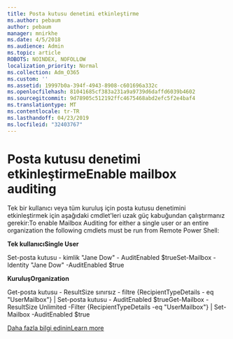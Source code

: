 ```yaml
---
title: Posta kutusu denetimi etkinleştirme
ms.author: pebaum
author: pebaum
manager: mnirkhe
ms.date: 4/5/2018
ms.audience: Admin
ms.topic: article
ROBOTS: NOINDEX, NOFOLLOW
localization_priority: Normal
ms.collection: Adm_O365
ms.custom: ''
ms.assetid: 19997b0a-394f-4943-8908-c601696a332c
ms.openlocfilehash: 81041685cf383a231a9a9739d6daffd6039b4602
ms.sourcegitcommit: 9d78905c512192ffc4675468abd2efc5f2e4baf4
ms.translationtype: MT
ms.contentlocale: tr-TR
ms.lasthandoff: 04/23/2019
ms.locfileid: "32403767"
---
```

# <a name="enable-mailbox-auditing"></a><span data-ttu-id="de238-102">Posta kutusu denetimi etkinleştirme</span><span class="sxs-lookup"><span data-stu-id="de238-102">Enable mailbox auditing</span></span>

<span data-ttu-id="de238-103">Tek bir kullanıcı veya tüm kuruluş için posta kutusu denetimini etkinleştirmek için aşağıdaki cmdlet'leri uzak güç kabuğundan çalıştırmanız gerekir:</span><span class="sxs-lookup"><span data-stu-id="de238-103">To enable Mailbox Auditing for either a single user or an entire organization the following cmdlets must be run from Remote Power Shell:</span></span>
  
 <span data-ttu-id="de238-104">**Tek kullanıcı**</span><span class="sxs-lookup"><span data-stu-id="de238-104">**Single User**</span></span>
  
<span data-ttu-id="de238-105">Set-posta kutusu - kimlik "Jane Dow" - AuditEnabled $true</span><span class="sxs-lookup"><span data-stu-id="de238-105">Set-Mailbox -Identity "Jane Dow" -AuditEnabled $true</span></span>
  
 <span data-ttu-id="de238-106">**Kuruluş**</span><span class="sxs-lookup"><span data-stu-id="de238-106">**Organization**</span></span>
  
<span data-ttu-id="de238-107">Get-posta kutusu - ResultSize sınırsız - filtre {RecipientTypeDetails - eq "UserMailbox"} | Set-posta kutusu - AuditEnabled $true</span><span class="sxs-lookup"><span data-stu-id="de238-107">Get-Mailbox -ResultSize Unlimited -Filter {RecipientTypeDetails -eq "UserMailbox"} | Set-Mailbox -AuditEnabled $true</span></span>
  
[<span data-ttu-id="de238-108">Daha fazla bilgi edinin</span><span class="sxs-lookup"><span data-stu-id="de238-108">Learn more</span></span>](https://support.office.com/article/aaca8987-5b62-458b-9882-c28476a66918)
  

